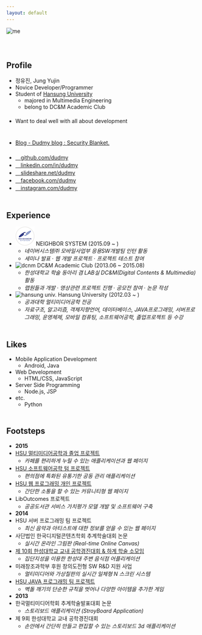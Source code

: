 ```yaml
---
layout: default
---
```


![me](img/me.png)  
　  
　  
## Profile

* 정유진, Jung Yujin
* Novice Developer/Programmer
* Student of [Hansung University](http://www.hansung.ac.kr/web/www/home)
    - majored in Multimedia Engineering
    - belong to DC&M Academic Club  
 　
* Want to deal well with all about development  
 　  
 　
* [Blog - Dudmy blog : Security Blanket.](http://blog.dudmy.net)  
 　
* [<i class="fa fa-github"></i>　github.com/dudmy](https://github.com/dudmy)
* [<i class="fa fa-linkedin"></i>　linkedin.com/in/dudmy](https://www.linkedin.com/in/dudmy)
* [<i class="fa fa-slideshare"></i>　slideshare.net/dudmy](http://www.slideshare.net/dudmy)
* [<i class="fa fa-facebook-square"></i>　facebook.com/dudmy](https://www.facebook.com/dudmy)
* [<i class="fa fa-instagram"></i>　instagram.com/dudmy](https://instagram.com/dudmy)  
　  

## Experience

* ![neighbor system](img/3.png) NEIGHBOR SYSTEM (2015.09 ~ )
    - *네이버시스템㈜ 모바일사업부 응용SW개발팀 인턴 활동*
    - *세미나 발표 · 웹 개발 프로젝트 · 프로젝트 테스트 참여*
* ![dcnm](img/2.png) DC&M Academic Club (2013.06 ~ 2015.08)
    - *한성대학교 학술 동아리 겸 LAB실 DC&M(Digital Contents & Multimedia) 활동*
    - *랩원들과 개발 · 영상관련 프로젝트 진행 · 공모전 참여 · 논문 작성*
* ![hansung univ.](img/1.png) Hansung University (2012.03 ~ )
    - *공과대학 멀티미디어공학 전공*
    - *자료구조, 알고리즘, 객체지향언어, 데이터베이스, JAVA프로그래밍, 서버프로그래밍, 운영체제, 모바일 컴퓨팅, 소프트웨어공학, 졸업프로젝트 등 수강*  
　  

## Likes

* Mobile Application Development
    - Android, Java
* Web Development
    - HTML/CSS, JavaScript
* Server Side Programming
    - Node.js, JSP
* etc.
    - Python  
　  

## Footsteps

* **2015**  
* [HSU 멀티미디어공학과 졸업 프로젝트](/2015/06/04/hsu-graduation-project.html)
    - *카페를 편리하게 누릴 수 있는 애플리케이션과 웹 페이지*
* [HSU 소프트웨어공학 텀 프로젝트](/2015/06/19/hsu-software-engineering.html)
    - *편의점에 특화된 유통기한 공동 관리 애플리케이션*
* [HSU 웹 프로그래밍 개인 프로젝트](/2015/06/18/hsu-web-programming.html)
    - *간단한 소통을 할 수 있는 커뮤니티형 웹 페이지*
* LibOutcomes 프로젝트
    - *공공도서관 서비스 가치평가 모델 개발 및 소프트웨어 구축*
* **2014**
* HSU 서버 프로그래밍 팀 프로젝트
    - *최신 음악과 아티스트에 대한 정보를 얻을 수 있는 웹 페이지*
* 사단법인 한국디지털콘텐츠학회 추계학술대회 논문
    - *실시간 온라인 그림판 (Real-time Online Canvas)*
* [제 10회 한성대학교 교내 공학경진대회 & 하계 학술 소모임](/2014/10/01/hsu-engr-competitive-exhibition.html)
    - *집단지성을 이용한 한성대 주변 음식점 어플리케이션*
* 미래창조과학부 후원 창의도전형 SW R&D 지원 사업
    - *멀티미디어와 가상칠판의 실시간 일체형 N 스크린 시스템*
* [HSU JAVA 프로그래밍 팀 프로젝트](/2014/06/09/hsu-java-programming.html)
    - *벽돌 깨기의 단순한 규칙을 벗어나 다양한 아이템을 추가한 게임*
* **2013**
* 한국멀티미디어학회 추계학술발표대회 논문
    - *스토리보드 애플리케이션 (StroyBoard Application)*
* 제 9회 한성대학교 교내 공학경진대회
    - *손안에서 간단히 만들고 편집할 수 있는 스토리보드 3d 애플리케이션*
